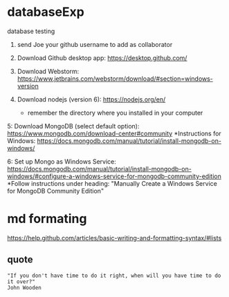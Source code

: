 


# databaseExp
database testing
1. send Joe your github username to add as collaborator

2. Download Github desktop app: https://desktop.github.com/

3. Download Webstorm: https://www.jetbrains.com/webstorm/download/#section=windows-version

4. Download nodejs (version 6): https://nodejs.org/en/
    * remember the directory where you installed in your computer

5: Download MongoDB (select default option): https://www.mongodb.com/download-center#community
    *Instructions for Windows: https://docs.mongodb.com/manual/tutorial/install-mongodb-on-windows/

6: Set up Mongo as Windows Service: https://docs.mongodb.com/manual/tutorial/install-mongodb-on-windows/#configure-a-windows-service-for-mongodb-community-edition
    *Follow instructions under heading: "Manually Create a Windows Service for MongoDB Community Edition"

# md formating
https://help.github.com/articles/basic-writing-and-formatting-syntax/#lists


## quote
```
"If you don't have time to do it right, when will you have time to do it over?"
John Wooden
```

